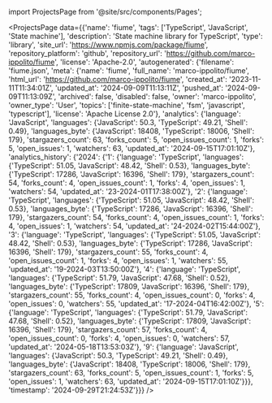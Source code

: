 
import ProjectsPage from '@site/src/components/Pages';

<ProjectsPage
    data={{'name': 'fiume', 'tags': ['TypeScript', 'JavaScript', 'State machine'], 'description': 'State machine library for TypeScript', 'type': 'library', 'site_url': 'https://www.npmjs.com/package/fiume', 'repository_platform': 'github', 'repository_url': 'https://github.com/marco-ippolito/fiume', 'license': 'Apache-2.0', 'autogenerated': {'filename': 'fiume.json', 'meta': {'name': 'fiume', 'full_name': 'marco-ippolito/fiume', 'html_url': 'https://github.com/marco-ippolito/fiume', 'created_at': '2023-11-11T11:34:01Z', 'updated_at': '2024-09-09T11:13:11Z', 'pushed_at': '2024-09-09T11:13:09Z', 'archived': false, 'disabled': false, 'owner': 'marco-ippolito', 'owner_type': 'User', 'topics': ['finite-state-machine', 'fsm', 'javascript', 'typescript'], 'license': 'Apache License 2.0'}, 'analytics': {'language': 'JavaScript', 'languages': {'JavaScript': 50.3, 'TypeScript': 49.21, 'Shell': 0.49}, 'languages_byte': {'JavaScript': 18408, 'TypeScript': 18006, 'Shell': 179}, 'stargazers_count': 63, 'forks_count': 5, 'open_issues_count': 1, 'forks': 5, 'open_issues': 1, 'watchers': 63, 'updated_at': '2024-09-15T17:01:10Z'}, 'analytics_history': {'2024': {'1': {'language': 'TypeScript', 'languages': {'TypeScript': 51.05, 'JavaScript': 48.42, 'Shell': 0.53}, 'languages_byte': {'TypeScript': 17286, 'JavaScript': 16396, 'Shell': 179}, 'stargazers_count': 54, 'forks_count': 4, 'open_issues_count': 1, 'forks': 4, 'open_issues': 1, 'watchers': 54, 'updated_at': '23-2024-01T17:38:00Z'}, '2': {'language': 'TypeScript', 'languages': {'TypeScript': 51.05, 'JavaScript': 48.42, 'Shell': 0.53}, 'languages_byte': {'TypeScript': 17286, 'JavaScript': 16396, 'Shell': 179}, 'stargazers_count': 54, 'forks_count': 4, 'open_issues_count': 1, 'forks': 4, 'open_issues': 1, 'watchers': 54, 'updated_at': '24-2024-02T15:44:00Z'}, '3': {'language': 'TypeScript', 'languages': {'TypeScript': 51.05, 'JavaScript': 48.42, 'Shell': 0.53}, 'languages_byte': {'TypeScript': 17286, 'JavaScript': 16396, 'Shell': 179}, 'stargazers_count': 55, 'forks_count': 4, 'open_issues_count': 1, 'forks': 4, 'open_issues': 1, 'watchers': 55, 'updated_at': '19-2024-03T13:50:00Z'}, '4': {'language': 'TypeScript', 'languages': {'TypeScript': 51.79, 'JavaScript': 47.68, 'Shell': 0.52}, 'languages_byte': {'TypeScript': 17809, 'JavaScript': 16396, 'Shell': 179}, 'stargazers_count': 55, 'forks_count': 4, 'open_issues_count': 0, 'forks': 4, 'open_issues': 0, 'watchers': 55, 'updated_at': '17-2024-04T16:42:00Z'}, '5': {'language': 'TypeScript', 'languages': {'TypeScript': 51.79, 'JavaScript': 47.68, 'Shell': 0.52}, 'languages_byte': {'TypeScript': 17809, 'JavaScript': 16396, 'Shell': 179}, 'stargazers_count': 57, 'forks_count': 4, 'open_issues_count': 0, 'forks': 4, 'open_issues': 0, 'watchers': 57, 'updated_at': '2024-05-18T13:53:03Z'}, '9': {'language': 'JavaScript', 'languages': {'JavaScript': 50.3, 'TypeScript': 49.21, 'Shell': 0.49}, 'languages_byte': {'JavaScript': 18408, 'TypeScript': 18006, 'Shell': 179}, 'stargazers_count': 63, 'forks_count': 5, 'open_issues_count': 1, 'forks': 5, 'open_issues': 1, 'watchers': 63, 'updated_at': '2024-09-15T17:01:10Z'}}}, 'timestamp': '2024-09-29T21:24:53Z'}}}
/>
